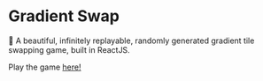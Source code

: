 # Gradient Swap

🌈 A beautiful, infinitely replayable, randomly generated gradient tile swapping game, built in ReactJS.

Play the game [here!](https://betagradient.starlightt.xyz)
